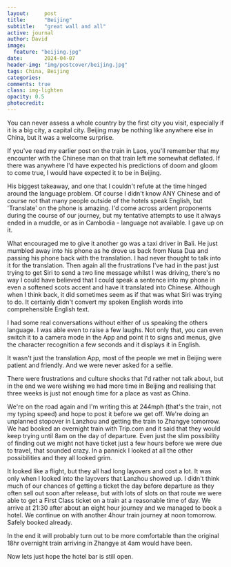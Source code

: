 ```yaml
---
layout:     post
title:      "Beijing"
subtitle:   "great wall and all"
active: journal
author: David
image:
  feature: "beijing.jpg"
date:       2024-04-07
header-img: "img/postcover/beijing.jpg"
tags: China, Beijing
categories: 
comments: true
class: img-lighten 
opacity: 0.5
photocredit:
---
```


You can never assess a whole country by the first city you visit, especially if it is a big city, a capital city. Beijing may be nothing like anywhere else in China, but it was a welcome surprise.

If you've read my earlier post on the train in Laos, you'll remember that my encounter with the Chinese man on that train left me somewhat deflated. If there was anywhere I'd have expected his predictions of doom and gloom to come true, I would have expected it to be in Beijing.

His biggest takeaway, and one that I couldn't refute at the time hinged around the language problem. Of course I didn't know ANY Chinese and of course not that many people outside of the hotels speak English, but 'Translate' on the phone is amazing. I'd come across ardent proponents during the course of our journey, but my tentative attempts to use it always ended in a muddle, or as in Cambodia - language not available. I gave up on it.

What encouraged me to give it another go was a taxi driver in Bali. He just mumbled away into his phone as he drove us back from Nusa Dua and passing his phone back with the translation. I had never thought to talk into it for the translation. Then again all the frustrations I've had in the past just trying to get Siri to send a two line message whilst I was driving, there's no way I could have believed that I could speak a sentence into my phone in even a softened scots accent and have it translated into Chinese. Although when I think back, it did sometimes seem as if that was what Siri was trying to do. It certainly didn't convert my spoken English words into comprehensible English text.

I had some real conversations without either of us speaking the others language. I was able even to raise a few laughs. Not only that, you can even switch it to a camera mode in the App and point it to signs and menus, give the character recognition a few seconds and it displays it in English. 

It wasn't just the translation App, most of the people we met in Beijing were patient and friendly. And we were never asked for a selfie. 

There were frustrations and culture shocks that I'd rather not talk about, but in the end we were wishing we had more time in Beijing and realising that three weeks is just not enough time for a place as vast as China.

We're on the road again and I'm writing this at 244mph (that's the train, not my typing speed) and hope to post it before we get off. We're doing an unplanned stopover in Lanzhou and getting the train to Zhangye tomorrow. We had booked an overnight train with Trip.com and it said that they would keep trying until 8am on the day of departure. Even just the slim possibility of finding out we might not have ticket just a few hours before we were due to travel, that sounded crazy. In a pannick I looked at all the other possibilities and they all looked grim.

It looked like a flight, but they all had long layovers and cost a lot. It was only when I looked into the layovers that Lanzhou showed up. I didn't think much of our chances of getting a ticket the day before departure as they often sell out soon after release, but with lots of slots on that route we were able to get a First Class ticket on a train at a reasonable time of day. We arrive at 21:30 after about an eight hour journey and we managed to book a hotel. We continue on with another 4hour train journey at noon tomorrow. Safely booked already.

In the end it will probably turn out to be more comfortable than the original 18hr overnight train arriving in Zhangye at 4am would have been.

Now lets just hope the hotel bar is still open. 














